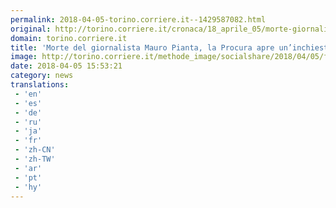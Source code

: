 ```yaml
---
permalink: 2018-04-05-torino.corriere.it--1429587082.html
original: http://torino.corriere.it/cronaca/18_aprile_05/morte-giornalista-mauro-pianta-procura-apre-un-inchiesta-6ec32972-38ba-11e8-88e7-5b815ecb2975.shtml
domain: torino.corriere.it
title: 'Morte del giornalista Mauro Pianta, la Procura apre un’inchiesta'
image: http://torino.corriere.it/methode_image/socialshare/2018/04/05/f4db0192-38ba-11e8-88e7-5b815ecb2975.jpg
date: 2018-04-05 15:53:21
category: news
translations: 
 - 'en'
 - 'es'
 - 'de'
 - 'ru'
 - 'ja'
 - 'fr'
 - 'zh-CN'
 - 'zh-TW'
 - 'ar'
 - 'pt'
 - 'hy'
---
```


